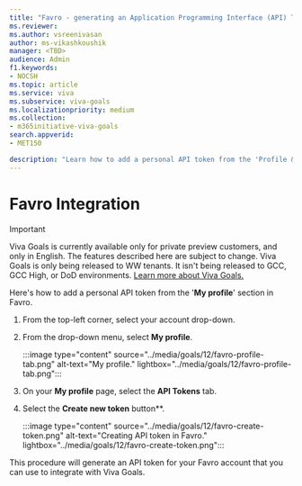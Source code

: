 ```yaml
---
title: "Favro - generating an Application Programming Interface (API) Token"
ms.reviewer: 
ms.author: vsreenivasan
author: ms-vikashkoushik
manager: <TBD>
audience: Admin
f1.keywords:
- NOCSH
ms.topic: article
ms.service: viva
ms.subservice: viva-goals
ms.localizationpriority: medium
ms.collection:  
- m365initiative-viva-goals
search.appverid:
- MET150

description: "Learn how to add a personal API token from the 'Profile & account' section in Favro."
---
```


# Favro Integration

> [!IMPORTANT]
> Viva Goals is currently available only for private preview customers, and only in English. The features described here are subject to change. Viva Goals is only being released to WW tenants. It isn't being released to GCC, GCC High, or DoD environments. [Learn more about Viva Goals.](https://go.microsoft.com/fwlink/?linkid=2189933)

Here's how to add a personal API token from the '**My profile**' section in Favro.
  
1. From the top-left corner, select your account drop-down.
  
2. From the drop-down menu, select **My profile**.
  
    :::image type="content" source="../media/goals/12/favro-profile-tab.png" alt-text="My profile." lightbox="../media/goals/12/favro-profile-tab.png":::
  
3. On your **My profile** page, select the **API Tokens** tab.
  
4. Select the **Create new token** button**.
  
    :::image type="content" source="../media/goals/12/favro-create-token.png" alt-text="Creating API token in Favro." lightbox="../media/goals/12/favro-create-token.png":::
  
This procedure will generate an API token for your Favro account that you can use to integrate with Viva Goals. 

